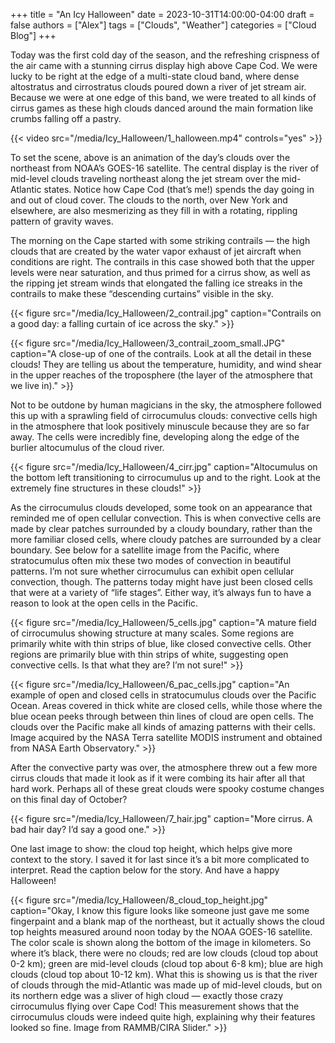 +++
title = "An Icy Halloween"
date = 2023-10-31T14:00:00-04:00
draft = false
authors = ["Alex"]
tags = ["Clouds", "Weather"]
categories = ["Cloud Blog"]
+++

Today was the first cold day of the season, and the refreshing crispness of the air came with a stunning cirrus display high above Cape Cod. We were lucky to be right at the edge of a multi-state cloud band, where dense altostratus and cirrostratus clouds poured down a river of jet stream air. Because we were at one edge of this band, we were treated to all kinds of cirrus games as these high clouds danced around the main formation like crumbs falling off a pastry. 

{{< video src="/media/Icy_Halloween/1_halloween.mp4" controls="yes" >}}

To set the scene, above is an animation of the day’s clouds over the northeast from NOAA’s GOES-16 satellite. The central display is the river of mid-level clouds traveling northeast along the jet stream over the mid-Atlantic states. Notice how Cape Cod (that’s me!) spends the day going in and out of cloud cover. The clouds to the north, over New York and elsewhere, are also mesmerizing as they fill in with a rotating, rippling pattern of gravity waves. 

The morning on the Cape started with some striking contrails — the high clouds that are created by the water vapor exhaust of jet aircraft when conditions are right. The contrails in this case showed both that the upper levels were near saturation, and thus primed for a cirrus show, as well as the ripping jet stream winds that elongated the falling ice streaks in the contrails to make these “descending curtains” visible in the sky.

{{< figure src="/media/Icy_Halloween/2_contrail.jpg" caption="Contrails on a good day: a falling curtain of ice across the sky." >}}

{{< figure src="/media/Icy_Halloween/3_contrail_zoom_small.JPG" caption="A close-up of one of the contrails. Look at all the detail in these clouds! They are telling us about the temperature, humidity, and wind shear in the upper reaches of the troposphere (the layer of the atmosphere that we live in)." >}}

Not to be outdone by human magicians in the sky, the atmosphere followed this up with a sprawling field of cirrocumulus clouds: convective cells high in the atmosphere that look positively minuscule because they are so far away. The cells were incredibly fine, developing along the edge of the burlier altocumulus of the cloud river. 

{{< figure src="/media/Icy_Halloween/4_cirr.jpg" caption="Altocumulus on the bottom left transitioning to cirrocumulus up and to the right. Look at the extremely fine structures in these clouds!" >}}

As the cirrocumulus clouds developed, some took on an appearance that reminded me of open cellular convection. This is when convective cells are made by clear patches surrounded by a cloudy boundary, rather than the more familiar closed cells, where cloudy patches are surrounded by a clear boundary. See below for a satellite image from the Pacific, where stratocumulus often mix these two modes of convection in beautiful patterns. I’m not sure whether cirrocumulus can exhibit open cellular convection, though. The patterns today might have just been closed cells that were at a variety of “life stages”. Either way, it’s always fun to have a reason to look at the open cells in the Pacific.

{{< figure src="/media/Icy_Halloween/5_cells.jpg" caption="A mature field of cirrocumulus showing structure at many scales. Some regions are primarily white with thin strips of blue, like closed convective cells. Other regions are primarily blue with thin strips of white, suggesting open convective cells. Is that what they are? I’m not sure!" >}}

{{< figure src="/media/Icy_Halloween/6_pac_cells.jpg" caption="An example of open and closed cells in stratocumulus clouds over the Pacific Ocean. Areas covered in thick white are closed cells, while those where the blue ocean peeks through between thin lines of cloud are open cells. The clouds over the Pacific make all kinds of amazing patterns with their cells. Image acquired by the NASA Terra satellite MODIS instrument and obtained from NASA Earth Observatory." >}}

After the convective party was over, the atmosphere threw out a few more cirrus clouds that made it look as if it were combing its hair after all that hard work. Perhaps all of these great clouds were spooky costume changes on this final day of October?

{{< figure src="/media/Icy_Halloween/7_hair.jpg" caption="More cirrus. A bad hair day? I’d say a good one." >}}

One last image to show: the cloud top height, which helps give more context to the story. I saved it for last since it’s a bit more complicated to interpret. Read the caption below for the story. And have a happy Halloween! 

{{< figure src="/media/Icy_Halloween/8_cloud_top_height.jpg" caption="Okay, I know this figure looks like someone just gave me some fingerpaint and a blank map of the northeast, but it actually shows the cloud top heights measured around noon today by the NOAA GOES-16 satellite. The color scale is shown along the bottom of the image in kilometers. So where it’s black, there were no clouds; red are low clouds (cloud top about 0-2 km); green are mid-level clouds (cloud top about 6-8 km); blue are high clouds (cloud top about 10-12 km). What this is showing us is that the river of clouds through the mid-Atlantic was made up of mid-level clouds, but on its northern edge was a sliver of high cloud — exactly those crazy cirrocumulus flying over Cape Cod! This measurement shows that the cirrocumulus clouds were indeed quite high, explaining why their features looked so fine. Image from RAMMB/CIRA Slider." >}}


